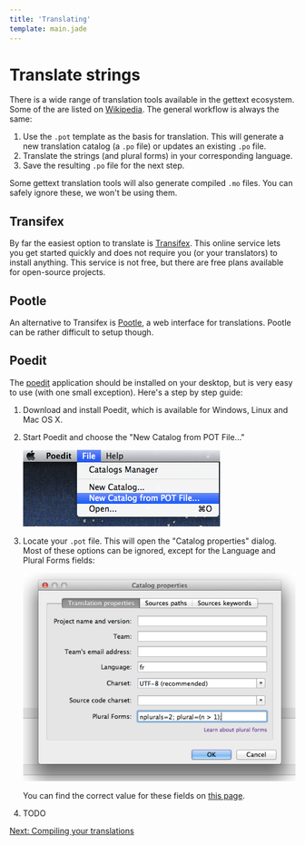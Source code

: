 ```yaml
---
title: 'Translating'
template: main.jade
---
```


# Translate strings

There is a wide range of translation tools available in the gettext ecosystem. Some of the are listed on [Wikipedia](http://en.wikipedia.org/wiki/Gettext#See_also). The general workflow is always the same:

1. Use the `.pot` template as the basis for translation. This will generate a new translation catalog (a `.po` file) or updates an existing `.po` file.
2. Translate the strings (and plural forms) in your corresponding language.
3. Save the resulting `.po` file for the next step.

Some gettext translation tools will also generate compiled `.mo` files. You can safely ignore these, we won't be using them.


## Transifex

By far the easiest option to translate is [Transifex](https://www.transifex.com/). This online service lets you get started quickly and does not require you (or your translators) to install anything. This service is not free, but there are free plans available for open-source projects.

## Pootle

An alternative to Transifex is [Pootle](http://pootle.translatehouse.org/), a web interface for translations. Pootle can be rather difficult to setup though.

## Poedit

The [poedit](http://www.poedit.net/) application should be installed on your desktop, but is very easy to use (with one small exception). Here's a step by step guide:

1. Download and install Poedit, which is available for Windows, Linux and Mac OS X.
2. Start Poedit and choose the "New Catalog from POT File..."

   ![New catalog](new-catalog.png)
   
3. Locate your `.pot` file. This will open the "Catalog properties" dialog. Most of these options can be ignored, except for the Language and Plural Forms fields:

   ![Catalog properties](catalog-properties.png)
   
   You can find the correct value for these fields on [this page](http://docs.translatehouse.org/projects/localization-guide/en/latest/l10n/pluralforms.html?id=l10n/pluralforms).
   
4. TODO






<a href="/dev-guide/compile/" class="btn btn-primary">Next: Compiling your translations</a>
